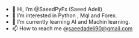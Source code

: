 - 👋 Hi, I’m @SaeedPyFx (Saeed Adeli)
- 👀 I’m interested in Python , Mql and Forex.
- 🌱 I’m currently learning AI and Machin learning.
- 📫 How to reach me @saeedadeli90@gmail.com

<!---
SaeedPyFx/SaeedPyFx is a ✨ special ✨ repository because its `README.md` (this file) appears on your GitHub profile.
You can click the Preview link to take a look at your changes.
--->
